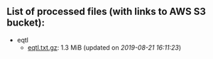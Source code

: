 List of processed files (with links to AWS S3 bucket):
----
  * eqtl
    * [eqtl.txt.gz](https://cimr-d.s3.amazonaws.com/eqtl/eqtl.txt.gz): 1.3 MiB (updated on *2019-08-21 16:11:23*)
